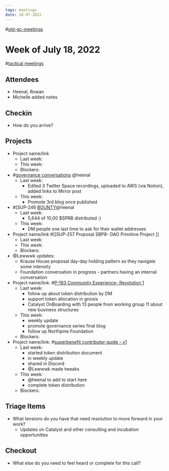 ```yaml
---
tags: meetings
date: 18-07-2022
---
```

#[old-gc-meetings](/notes/general-circle/old-gc-meetings/old-gc-meetings.md) 
# Week of July 18, 2022
#[tactical meetings](/notes/archive/clarity/Tags/tactical%20meetings.md) 

## Attendees
- Heenal, Rowan
- Michelle added notes

## Checkin
- How do you arrive?


## Projects
- Project name/link
	- Last week:
	- This week:
	- Blockers:
- #[governance conversations](/notes/archive/clarity/Tags/governance%20conversations.md) @heenal 
	- Last week:
		- Edited 3 Twitter Space recordings, uploaded to AWS (via Notion), added links to Mirror post
	- This week:
		- Promote 3rd blog once published
- #[SUP-246 [BOUNTY](SUP-246%20[BOUNTY)@heenal 
	- Last week:
		- 5,644 of 10,00 $SPRB distributed :)
	- This week:
		- DM people one last time to ask for their wallet addresses
- Project name/link #[[SUP-257 Proposal SBP8- DAO Primitive Project
]]
	- Last week: 
	- This week:
	- Blockers:
- @Lewwwk updates:
	- Krause House proposal day-day holding pattern as they navigate some intensity
	- Foundation conversation in progress - partners having an internal conversation
- Project name/link: #[P-193 Community Experience- Revolution 1](P-193%20Community%20Experience-%20Revolution%201) 
	- Last week:
		- follow up about token distribution by DM
		- support token allocation in gnosis
		- Catalyst OnBoarding with 13 people from working group 11 about new business structures
	- This week:
		- weekly update
		- promote governance series final blog
		- follow up Northpine Foundation
	- Blockers:
- Project name/link: #[superbenefit contributor guide - v1](/notes/archive/clarity/Tags/superbenefit%20contributor%20guide%20-%20v1.md) 
	- Last week:
		- started token distribution document
		- in weekly update
		- shared in Discord
		- @Lewwwk made tweaks
	- This week:
		- @heenal to add to start here
		- complete token distribution
	- Blockers:

## Triage Items
- What tensions do you have that need resolution to move forward in your work?
	- Updates on Catalyst and other consulting and incubation opportunities 

## Checkout
- What else do you need to feel heard or complete for this call?
